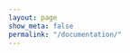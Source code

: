 ```yaml
---
layout: page
show_meta: false
permalink: "/documentation/"
---
```


<script>
function fitme(frame) {
    var doc =  frame.contentDocument || frame.contentWindow.document;
    var parent = frame.parentNode.parentNode.parentNode;

    if (!frame.initialized) {
        parent.parentNode.insertBefore(frame, parent);
        frame.initialized = true;
    }

    frame.style.height = doc.body.offsetHeight + 100 + 'px';
    frame.style.visibility='visible';
}
</script>
<iframe name="docs-window" style="visibility:hidden;width:100%;height:100%" src="/docs/2.0.0/" frameborder="0" onload="fitme(this)"></iframe>
